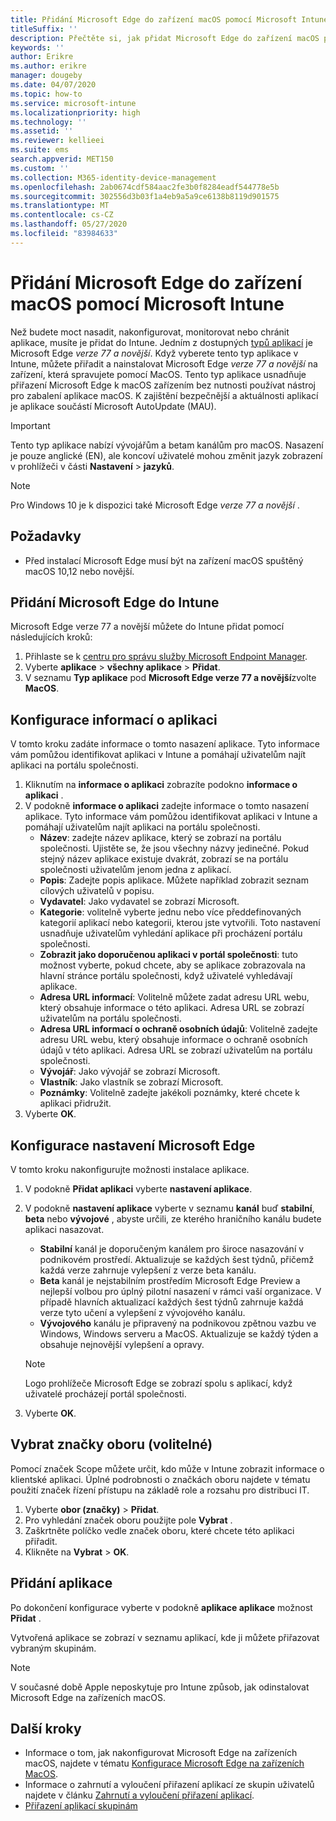 ```yaml
---
title: Přidání Microsoft Edge do zařízení macOS pomocí Microsoft Intune
titleSuffix: ''
description: Přečtěte si, jak přidat Microsoft Edge do zařízení macOS pomocí Microsoft Intune.
keywords: ''
author: Erikre
ms.author: erikre
manager: dougeby
ms.date: 04/07/2020
ms.topic: how-to
ms.service: microsoft-intune
ms.localizationpriority: high
ms.technology: ''
ms.assetid: ''
ms.reviewer: kellieei
ms.suite: ems
search.appverid: MET150
ms.custom: ''
ms.collection: M365-identity-device-management
ms.openlocfilehash: 2ab0674cdf584aac2fe3b0f8284eadf544778e5b
ms.sourcegitcommit: 302556d3b03f1a4eb9a5a9ce6138b8119d901575
ms.translationtype: MT
ms.contentlocale: cs-CZ
ms.lasthandoff: 05/27/2020
ms.locfileid: "83984633"
---
```

# <a name="add-microsoft-edge-to-macos-devices-using-microsoft-intune"></a>Přidání Microsoft Edge do zařízení macOS pomocí Microsoft Intune

Než budete moct nasadit, nakonfigurovat, monitorovat nebo chránit aplikace, musíte je přidat do Intune. Jedním z dostupných [typů aplikací](apps-add.md#app-types-in-microsoft-intune) je Microsoft Edge *verze 77 a novější*. Když vyberete tento typ aplikace v Intune, můžete přiřadit a nainstalovat Microsoft Edge *verze 77 a novější* na zařízení, která spravujete pomocí MacOS. Tento typ aplikace usnadňuje přiřazení Microsoft Edge k macOS zařízením bez nutnosti používat nástroj pro zabalení aplikace macOS. K zajištění bezpečnější a aktuálnosti aplikací je aplikace součástí Microsoft AutoUpdate (MAU).

> [!IMPORTANT]
> Tento typ aplikace nabízí vývojářům a betam kanálům pro macOS. Nasazení je pouze anglické (EN), ale koncoví uživatelé mohou změnit jazyk zobrazení v prohlížeči v části **Nastavení**  >  **jazyků**. 

> [!NOTE]
> Pro Windows 10 je k dispozici také Microsoft Edge *verze 77 a novější* .

## <a name="prerequisites"></a>Požadavky

- Před instalací Microsoft Edge musí být na zařízení macOS spuštěný macOS 10,12 nebo novější.

## <a name="add-microsoft-edge-to-intune"></a>Přidání Microsoft Edge do Intune

Microsoft Edge verze 77 a novější můžete do Intune přidat pomocí následujících kroků:

1. Přihlaste se k [centru pro správu služby Microsoft Endpoint Manager](https://go.microsoft.com/fwlink/?linkid=2109431).
2. Vyberte **aplikace**  >  **všechny aplikace**  >  **Přidat**.
3. V seznamu **Typ aplikace** pod **Microsoft Edge verze 77 a novější**zvolte **MacOS**.

## <a name="configure-app-information"></a>Konfigurace informací o aplikaci
V tomto kroku zadáte informace o tomto nasazení aplikace. Tyto informace vám pomůžou identifikovat aplikaci v Intune a pomáhají uživatelům najít aplikaci na portálu společnosti.

1. Kliknutím na **informace o aplikaci** zobrazíte podokno **informace o aplikaci** .
2. V podokně **informace o aplikaci** zadejte informace o tomto nasazení aplikace. Tyto informace vám pomůžou identifikovat aplikaci v Intune a pomáhají uživatelům najít aplikaci na portálu společnosti.
    - **Název**: zadejte název aplikace, který se zobrazí na portálu společnosti. Ujistěte se, že jsou všechny názvy jedinečné. Pokud stejný název aplikace existuje dvakrát, zobrazí se na portálu společnosti uživatelům jenom jedna z aplikací.
    - **Popis**: Zadejte popis aplikace. Můžete například zobrazit seznam cílových uživatelů v popisu.
    - **Vydavatel**: Jako vydavatel se zobrazí Microsoft.
    - **Kategorie**: volitelně vyberte jednu nebo více předdefinovaných kategorií aplikací nebo kategorii, kterou jste vytvořili. Toto nastavení usnadňuje uživatelům vyhledání aplikace při procházení portálu společnosti.
    - **Zobrazit jako doporučenou aplikaci v portál společnosti**: tuto možnost vyberte, pokud chcete, aby se aplikace zobrazovala na hlavní stránce portálu společnosti, když uživatelé vyhledávají aplikace.
    - **Adresa URL informací**: Volitelně můžete zadat adresu URL webu, který obsahuje informace o této aplikaci. Adresa URL se zobrazí uživatelům na portálu společnosti.
    - **Adresa URL informací o ochraně osobních údajů**: Volitelně zadejte adresu URL webu, který obsahuje informace o ochraně osobních údajů v této aplikaci. Adresa URL se zobrazí uživatelům na portálu společnosti.
    - **Vývojář**: Jako vývojář se zobrazí Microsoft.
    - **Vlastník**: Jako vlastník se zobrazí Microsoft.
    - **Poznámky**: Volitelně zadejte jakékoli poznámky, které chcete k aplikaci přidružit.
3. Vyberte **OK**.

## <a name="configure-microsoft-edge-settings"></a>Konfigurace nastavení Microsoft Edge
V tomto kroku nakonfigurujte možnosti instalace aplikace.

1. V podokně **Přidat aplikaci** vyberte **nastavení aplikace**.
2. V podokně **nastavení aplikace** vyberte v seznamu **kanál** buď **stabilní**, **beta** nebo **vývojové** , abyste určili, ze kterého hraničního kanálu budete aplikaci nasazovat.

    - **Stabilní** kanál je doporučeným kanálem pro široce nasazování v podnikovém prostředí. Aktualizuje se každých šest týdnů, přičemž každá verze zahrnuje vylepšení z verze beta kanálu.
    - **Beta** kanál je nejstabilním prostředím Microsoft Edge Preview a nejlepší volbou pro úplný pilotní nasazení v rámci vaší organizace. V případě hlavních aktualizací každých šest týdnů zahrnuje každá verze tyto učení a vylepšení z vývojového kanálu.
    - **Vývojového** kanálu je připravený na podnikovou zpětnou vazbu ve Windows, Windows serveru a MacOS. Aktualizuje se každý týden a obsahuje nejnovější vylepšení a opravy.

    > [!NOTE]
    > Logo prohlížeče Microsoft Edge se zobrazí spolu s aplikací, když uživatelé procházejí portál společnosti.

3.    Vyberte **OK**.

## <a name="select-scope-tags-optional"></a>Vybrat značky oboru (volitelné)
Pomocí značek Scope můžete určit, kdo může v Intune zobrazit informace o klientské aplikaci. Úplné podrobnosti o značkách oboru najdete v tématu použití značek řízení přístupu na základě role a rozsahu pro distribuci IT.
1.    Vyberte **obor (značky)**  >  **Přidat**.
2.    Pro vyhledání značek oboru použijte pole **Vybrat** .
3.    Zaškrtněte políčko vedle značek oboru, které chcete této aplikaci přiřadit.
4.    Klikněte na **Vybrat**  >  **OK**.

## <a name="add-the-app"></a>Přidání aplikace
Po dokončení konfigurace vyberte v podokně **aplikace aplikace** možnost **Přidat** . 

Vytvořená aplikace se zobrazí v seznamu aplikací, kde ji můžete přiřazovat vybraným skupinám. 

> [!NOTE]
> V současné době Apple neposkytuje pro Intune způsob, jak odinstalovat Microsoft Edge na zařízeních macOS.

## <a name="next-steps"></a>Další kroky
- Informace o tom, jak nakonfigurovat Microsoft Edge na zařízeních macOS, najdete v tématu [Konfigurace Microsoft Edge na zařízeních MacOS](https://docs.microsoft.com/deployedge/configure-microsoft-edge-on-mac).
- Informace o zahrnutí a vyloučení přiřazení aplikací ze skupin uživatelů najdete v článku [Zahrnutí a vyloučení přiřazení aplikací](apps-inc-exl-assignments.md).
- [Přiřazení aplikací skupinám](apps-deploy.md)
